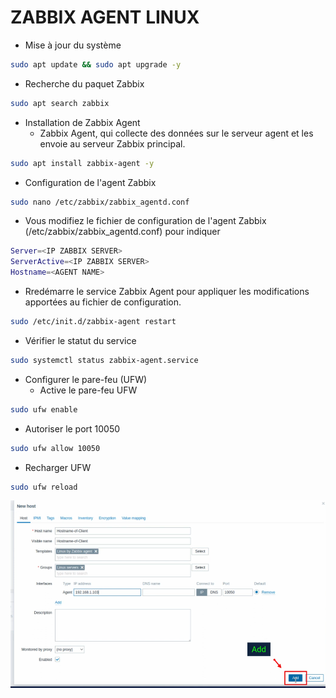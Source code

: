# ZABBIX AGENT LINUX

- Mise à jour du système

```sh
sudo apt update && sudo apt upgrade -y
```

- Recherche du paquet Zabbix

```sh
sudo apt search zabbix
```

- Installation de Zabbix Agent
  - Zabbix Agent, qui collecte des données sur le serveur agent et les envoie au serveur Zabbix principal.

```sh
sudo apt install zabbix-agent -y
```

- Configuration de l'agent Zabbix

```sh
sudo nano /etc/zabbix/zabbix_agentd.conf
```

- Vous modifiez le fichier de configuration de l'agent Zabbix (/etc/zabbix/zabbix_agentd.conf) pour indiquer

```sh
Server=<IP ZABBIX SERVER>
ServerActive=<IP ZABBIX SERVER>
Hostname=<AGENT NAME>
```

- Rredémarre le service Zabbix Agent pour appliquer les modifications apportées au fichier de configuration.

```sh
sudo /etc/init.d/zabbix-agent restart
```

- Vérifier le statut du service

```sh
sudo systemctl status zabbix-agent.service
```

- Configurer le pare-feu (UFW)
  - Active le pare-feu UFW

```sh
sudo ufw enable
```

- Autoriser le port 10050

```sh
sudo ufw allow 10050
```

- Recharger UFW

```sh
sudo ufw reload
```

![linux](/assets/zabbix-linux/01.png)
